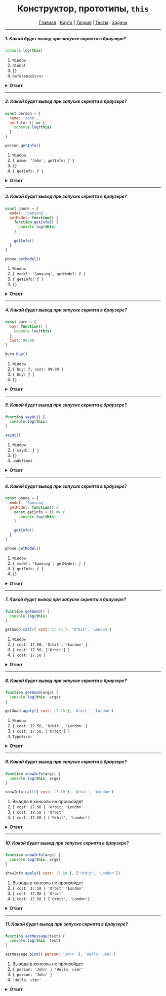 <div align="center">

# Конструктор, прототипы, `this`

[Главная](https://github.com/dollaween/junior-roadmap/)
|
[Карта](/roadmap/README.md)
|
[Теория](/theory/README.md)
|
[Тесты](/tests/README.md)
|
[Задачи](/tasks/README.md)

</div>

---

##### 1. Какой будет вывод при запуске скрипта в браузере?

```javascript
console.log(this)
```

1. `Window`
2. `Global`
3. `{}`
4. `ReferenceError`

<details><summary><b>Ответ</b></summary>
<p>

  **Ответ: 1**
  
  В глобальной области видимости `this` будет указывать на глобальный объект (в браузере это объект `Window`).

</p>
</details>

---

##### 2. Какой будет вывод при запуске скрипта в браузере?

```javascript
const person = {
  name: 'John',
  getInfo: () => {
    console.log(this)
  }
}

person.getInfo()
```

1. `Window`
2. `{ name: 'John', getInfo: ƒ }`
3. `{}`
4. `{ getInfo: ƒ }`

<details><summary><b>Ответ</b></summary>
<p>

  **Ответ: 1**

  Стрелочные функции не имеют своего контекста выполнения, поэтому `this` в них берется из внешней функции.

</p>
</details>

---

##### 3. Какой будет вывод при запуске скрипта в браузере?

```javascript
const phone = {
  model: 'Samsung',
  getModel: function() {
    function getInfo() {
      console.log(this)
    }
    
    getInfo()
  }
}

phone.getModel()
```

1. `Window`
2. `{ model: 'Samsung', getModel: ƒ }`
3. `{ getInfo: ƒ }`
4. `{}`

<details><summary><b>Ответ</b></summary>
<p>

  **Ответ: 1**

  В пределах функции значение `this` зависит от того, каким образом вызвана функция.  
  При обычном способе вызова функции `this` будет ссылаться на глобальный объект.

</p>
</details>

---

##### 4. Какой будет вывод при запуске скрипта в браузере?

```javascript
const burn = {
  buy: function() {
    console.log(this)
  },
  cost: 99.00
}

burn.buy()
```

1. `Window`
2. `{ buy: ƒ, cost: 99.00 }`
3. `{ buy: ƒ }`
4. `{}`

<details><summary><b>Ответ</b></summary>
<p>

  **Ответ: 2**

  При вызове функции, как метода объекта, `this` будет ссылаться на этот объект.

</p>
</details>

---

##### 5. Какой будет вывод при запуске скрипта в браузере?

```javascript
function sayHi() {
  console.log(this)
}

sayHi()
```

1. `Window`
2. `{ sayHi: ƒ }`
3. `{}`
4. `undefined`

<details><summary><b>Ответ</b></summary>
<p>

  **Ответ: 1**
  
  В пределах функции значение `this` зависит от того, каким образом вызвана функция.  
  При обычном способе вызова `this` будет ссылаться на глобальный объект.

</p>
</details>

---

##### 6. Какой будет вывод при запуске скрипта в браузере?

```javascript
const phone = {
  model: 'Samsung',
  getModel: function() {
    const getInfo = () => {
      console.log(this)
    }

    getInfo()
  }
}

phone.getModel()
```

1. `Window`
2. `{ model: 'Samsung', getModel: ƒ }`
3. `{ getInfo: ƒ }`
4. `{}`

<details><summary><b>Ответ</b></summary>
<p>

  **Ответ: 2**

  Стрелочные функции не имеют своего контекста выполнения, поэтому this в них берется из внешней функции.  
  В нашем случае, `this` будет браться у функции `getModel`.

</p>
</details>

---

##### 7. Какой будет вывод при запуске скрипта в браузере?

```javascript
function getGood() {
  console.log(this)
}

getGood.call({ cost: 17.50 }, 'Orbit', 'London')
```

1. `Window`
2. `{ cost: 17.50, 'Orbit', 'London' }`
3. `{ cost: 17.50, ['Orbit'] }`
4. `{ cost: 17.50 }`

<details><summary><b>Ответ</b></summary>
<p>

  **Ответ: 4**

   Метод `call(this, arg1, arg2, ...)` — сразу вызывает функцию с указанным `this` и набором параметров через запятую.  
   В нашем примере в `this` попадет только объект `{ cost: 17.50 }`, остальные параметры должны быть записаны в аргументы функции.

</p>
</details>

---

##### 8. Какой будет вывод при запуске скрипта в браузере?

```javascript
function getGood(args) {
  console.log(this, args)
}

getGood.apply({ cost: 17.50 }, 'Orbit', 'London')
```

1. `Window`
2. `{ cost: 17.50, 'Orbit', 'London' }`
3. `{ cost: 17.50, ['Orbit'] }`
4. `TypeError`

<details><summary><b>Ответ</b></summary>
<p>

  **Ответ: 4**
 
   Метод `apply(this, [args])` — сразу вызывает функцию с указанным `this` и набором параметров через запятую.  
   Вторым параметром должен быть массив, мы же передаем строку, что и приводит к ошибке.

</p>
</details>

---

##### 9. Какой будет вывод при запуске скрипта в браузере?

```javascript
function showInfo(args) {
  console.log(this, args)
}

showInfo.call({ cost: 17.50 }, 'Orbit', 'London')
```

1. Вывода в консоль не произойдет
2. `{ cost: 17.50 } 'Orbit' 'London'`
3. `{ cost: 17.50 } 'Orbit'`
4. `{ cost: 17.50 } ['Orbit', 'London']`

<details><summary><b>Ответ</b></summary>
<p>

  **Ответ: 3**
 
  Метод `call(this, arg1, arg2, ...)` — сразу вызывает функцию с указанным `this` и набором параметров через запятую.  
  Первый переданный параметр `'Orbit'` присваивается в переменную `args`, для второго параметра мы не указали переменную, поэтому он никуда не попадет.

</p>
</details>

---

##### 10. Какой будет вывод при запуске скрипта в браузере?

```javascript
function showInfo(args) {
  console.log(this, args)
}

showInfo.apply({ cost: 17.50 }, ['Orbit', 'London'])
```

1. Вывода в консоль не произойдет
2. `{ cost: 17.50 } 'Orbit' 'London'`
3. `{ cost: 17.50 } 'Orbit'`
4. `{ cost: 17.50 } ['Orbit', 'London']`

<details><summary><b>Ответ</b></summary>
<p>

  **Ответ: 3**
 
  Метод `apply(this, [args])` — сразу вызывает функцию с указанным `this` и параметрами в виде массива.  
  Хотя параметр и передается в виде массива, в самой функции элементы массива присваиваются отдельным переменным.

  В нашем примере, в параметр `args` попало значение `'Orbit'`, а значение `'London'` мы никуда не записываем.

</p>
</details>

---

##### 11. Какой будет вывод при запуске скрипта в браузере?

```javascript
function setMessage(text) {
  console.log(this, text)
}

setMessage.bind({ person: 'John' }, 'Hello, user')
```

1. Вывода в консоль не произойдет
2. `{ person: 'John' } 'Hello, user'`
3. `{ person: 'John' }`
4. `'Hello, user'`

<details><summary><b>Ответ</b></summary>
<p>

  **Ответ: 1**

  Метод `bind(this, arg1, arg2, ...)` — создает новую функцию, которая в качестве контекста выполнения `this` устанавливает первое переданное значение. В метод также передаётся набор аргументов, которые будут установлены перед переданными в привязанную функцию аргументами при её вызове.
 
  Сама по себе функция не вызывается, поэтому вывода в консоль не произойдет.

</p>
</details>
